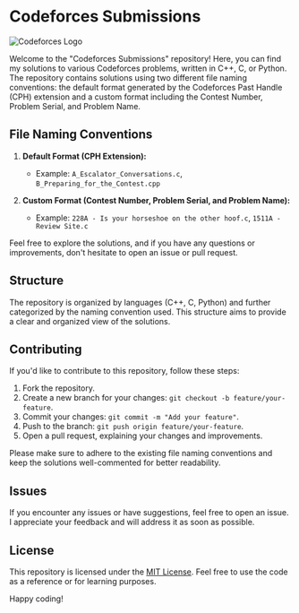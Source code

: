 # Codeforces Submissions


![Codeforces Logo](https://codeforces.org/s/12294/images/codeforces-sponsored-by-ton.png)

Welcome to the "Codeforces Submissions" repository! Here, you can find my solutions to various Codeforces problems, written in C++, C, or Python. The repository contains solutions using two different file naming conventions: the default format generated by the Codeforces Past Handle (CPH) extension and a custom format including the Contest Number, Problem Serial, and Problem Name.

## File Naming Conventions

1. **Default Format (CPH Extension):**
   - Example: `A_Escalator_Conversations.c`, `B_Preparing_for_the_Contest.cpp`

2. **Custom Format (Contest Number, Problem Serial, and Problem Name):**
   - Example: `228A - Is your horseshoe on the other hoof.c`, `1511A - Review Site.c`

Feel free to explore the solutions, and if you have any questions or improvements, don't hesitate to open an issue or pull request.

## Structure

The repository is organized by languages (C++, C, Python) and further categorized by the naming convention used. This structure aims to provide a clear and organized view of the solutions.

## Contributing

If you'd like to contribute to this repository, follow these steps:

1. Fork the repository.
2. Create a new branch for your changes: `git checkout -b feature/your-feature`.
3. Commit your changes: `git commit -m "Add your feature"`.
4. Push to the branch: `git push origin feature/your-feature`.
5. Open a pull request, explaining your changes and improvements.

Please make sure to adhere to the existing file naming conventions and keep the solutions well-commented for better readability.

## Issues

If you encounter any issues or have suggestions, feel free to open an issue. I appreciate your feedback and will address it as soon as possible.

## License

This repository is licensed under the [MIT License](LICENSE.md). Feel free to use the code as a reference or for learning purposes.

Happy coding!
